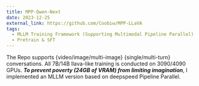 ```yaml
---
title: MPP-Qwen-Next
date: 2023-12-25
external_link: https://github.com/Coobiw/MPP-LLaVA
tags:
  - MLLM Training Framework (Supporting Multimodal Pipeline Parallel)
  - Pretrain & SFT
---
```


The Repo supports {video/image/multi-image} {single/multi-turn} conversations. All 7B/14B llava-like training is conducted on 3090/4090 GPUs. ***To prevent poverty (24GB of VRAM) from limiting imagination***, I implemented an MLLM version based on deepspeed Pipeline Parallel.
<!--more-->
